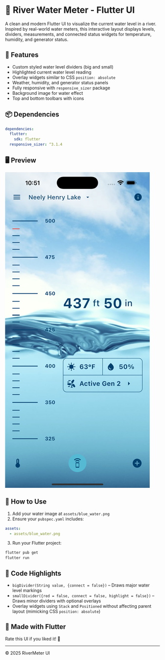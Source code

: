 
# 🌊 River Water Meter - Flutter UI

A clean and modern Flutter UI to visualize the current water level in a river. Inspired by real-world water meters, this interactive layout displays levels, dividers, measurements, and connected status widgets for temperature, humidity, and generator status.

## 📱 Features

- Custom styled water level dividers (big and small)
- Highlighted current water level reading
- Overlay widgets similar to CSS `position: absolute`
- Weather, humidity, and generator status panels
- Fully responsive with `responsive_sizer` package
- Background image for water effect
- Top and bottom toolbars with icons

## 📦 Dependencies

```yaml
dependencies:
  flutter:
    sdk: flutter
  responsive_sizer: ^3.1.4
```

## 🖥️ Preview

![Water Meter Preview](preview.png)

## 📂 How to Use

1. Add your water image at `assets/blue_water.png`
2. Ensure your `pubspec.yaml` includes:

```yaml
assets:
  - assets/blue_water.png
```

3. Run your Flutter project:

```bash
flutter pub get
flutter run
```

## 📄 Code Highlights

- `bigDivider(String value, {connect = false})` – Draws major water level markings
- `smallDivider({red = false, connect = false, highlight = false})` – Draws minor dividers with optional overlays
- Overlay widgets using `Stack` and `Positioned` without affecting parent layout (mimicking CSS `position: absolute`)

## 💙 Made with Flutter

Rate this UI if you liked it! 🌟

---

© 2025 RiverMeter UI